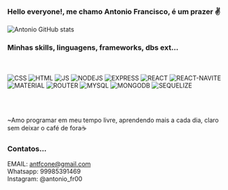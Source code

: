 

### Hello everyone!, me chamo Antonio Francisco, é um prazer ✌️

![Antonio GitHub stats](https://github-readme-stats.vercel.app/api?username=antfconeto&show_icons=true&theme=cobalt)

### Minhas skills, linguagens, frameworks, dbs ext...
<br></br>
![CSS](https://img.shields.io/badge/CSS3-1572B6?style=for-the-badge&logo=css3&logoColor=white)
![HTML](https://img.shields.io/badge/HTML5-E34F26?style=for-the-badge&logo=html5&logoColor=white)
![JS](https://img.shields.io/badge/JavaScript-F7DF1E?style=for-the-badge&logo=javascript&logoColor=black)
![NODEJS](https://img.shields.io/badge/Node.js-43853D?style=for-the-badge&logo=node.js&logoColor=white)
![EXPRESS](https://img.shields.io/badge/Express.js-404D59?style=for-the-badge)
![REACT](https://img.shields.io/badge/React-20232A?style=for-the-badge&logo=react&logoColor=61DAFB)
![REACT-NAVITE](https://img.shields.io/badge/React_Native-20232A?style=for-the-badge&logo=react&logoColor=61DAFB)
![MATERIAL](https://img.shields.io/badge/Material--UI-0081CB?style=for-the-badge&logo=material-ui&logoColor=white)
![ROUTER](https://img.shields.io/badge/React_Router-CA4245?style=for-the-badge&logo=react-router&logoColor=white)
![MYSQL](https://img.shields.io/badge/MySQL-00000F?style=for-the-badge&logo=mysql&logoColor=white)
![MONGODB](https://img.shields.io/badge/MongoDB-4EA94B?style=for-the-badge&logo=mongodb&logoColor=white)
![SEQUELIZE](https://img.shields.io/badge/sequelize-323330?style=for-the-badge&logo=sequelize&logoColor=blue)

<br></br>

~Amo programar em meu tempo livre, aprendendo mais a cada dia, claro sem deixar o café de fora☕

### Contatos...
EMAIL: antfcone@gmail.com<br/>
Whatsapp: 99985391469<br/>
Instagram: @antonio_fr00<br/>

